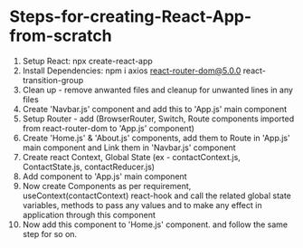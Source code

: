 # Steps-for-creating-React-App-from-scratch

1. Setup React: npx create-react-app 
2. Install Dependencies: npm i axios react-router-dom@5.0.0 react-transition-group
3. Clean up - remove anwanted files and cleanup for unwanted lines in any files
4. Create 'Navbar.js' component and add this to 'App.js' main component
5. Setup Router - add (BrowserRouter, Switch, Route components imported from react-router-dom to 'App.js' component)
6. Create 'Home.js' & 'About.js' components, add them to Route in 'App.js' main component and Link them in 'Navbar.js' component
7. Create react Context, Global State (ex - contactContext.js, ContactState.js, contactReducer.js)
8. Add <ContactState> component to 'App.js' main component
9. Now create Components as per requirement, useContext(contactContext) react-hook and call the related global state variables, methods to pass any values and to make any effect in application through this component
10. Now add this component to 'Home.js' component. and follow the same step for so on.
